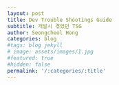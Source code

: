 ```yaml
---
layout: post
title: Dev Trouble Shootings Guide
subtitle: 개발시 겪었던 TSG
author: Seongcheol Hong
categories: blog
#tags: blog jekyll
# image: assets/images/1.jpg
#featured: true
#hidden: false
permalink: '/:categories/:title'
---
```

